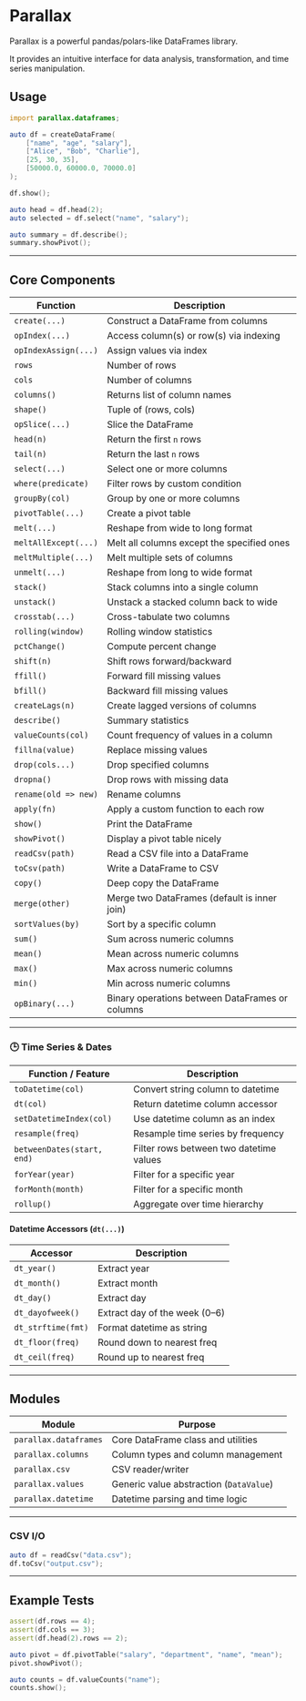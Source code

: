 # Parallax

Parallax is a powerful pandas/polars-like DataFrames library.

It provides an intuitive interface for data analysis, transformation, and time series manipulation.

## Usage

```d
import parallax.dataframes;

auto df = createDataFrame(
    ["name", "age", "salary"],
    ["Alice", "Bob", "Charlie"],
    [25, 30, 35],
    [50000.0, 60000.0, 70000.0]
);

df.show();

auto head = df.head(2);
auto selected = df.select("name", "salary");

auto summary = df.describe();
summary.showPivot();
```

---

## Core Components

| Function             | Description                                     |
| -------------------- | ----------------------------------------------- |
| `create(...)`        | Construct a DataFrame from columns              |
| `opIndex(...)`       | Access column(s) or row(s) via indexing         |
| `opIndexAssign(...)` | Assign values via index                         |
| `rows`               | Number of rows                                  |
| `cols`               | Number of columns                               |
| `columns()`          | Returns list of column names                    |
| `shape()`            | Tuple of (rows, cols)                           |
| `opSlice(...)`       | Slice the DataFrame                             |
| `head(n)`            | Return the first `n` rows                       |
| `tail(n)`            | Return the last `n` rows                        |
| `select(...)`        | Select one or more columns                      |
| `where(predicate)`   | Filter rows by custom condition                 |
| `groupBy(col)`       | Group by one or more columns                    |
| `pivotTable(...)`    | Create a pivot table                            |
| `melt(...)`          | Reshape from wide to long format                |
| `meltAllExcept(...)` | Melt all columns except the specified ones      |
| `meltMultiple(...)`  | Melt multiple sets of columns                   |
| `unmelt(...)`        | Reshape from long to wide format                |
| `stack()`            | Stack columns into a single column              |
| `unstack()`          | Unstack a stacked column back to wide           |
| `crosstab(...)`      | Cross-tabulate two columns                      |
| `rolling(window)`    | Rolling window statistics                       |
| `pctChange()`        | Compute percent change                          |
| `shift(n)`           | Shift rows forward/backward                     |
| `ffill()`            | Forward fill missing values                     |
| `bfill()`            | Backward fill missing values                    |
| `createLags(n)`      | Create lagged versions of columns               |
| `describe()`         | Summary statistics                              |
| `valueCounts(col)`   | Count frequency of values in a column           |
| `fillna(value)`      | Replace missing values                          |
| `drop(cols...)`      | Drop specified columns                          |
| `dropna()`           | Drop rows with missing data                     |
| `rename(old => new)` | Rename columns                                  |
| `apply(fn)`          | Apply a custom function to each row             |
| `show()`             | Print the DataFrame                             |
| `showPivot()`        | Display a pivot table nicely                    |
| `readCsv(path)`      | Read a CSV file into a DataFrame                |
| `toCsv(path)`        | Write a DataFrame to CSV                        |
| `copy()`             | Deep copy the DataFrame                         |
| `merge(other)`       | Merge two DataFrames (default is inner join)    |
| `sortValues(by)`     | Sort by a specific column                       |
| `sum()`              | Sum across numeric columns                      |
| `mean()`             | Mean across numeric columns                     |
| `max()`              | Max across numeric columns                      |
| `min()`              | Min across numeric columns                      |
| `opBinary(...)`      | Binary operations between DataFrames or columns |

---

### 🕒 Time Series & Dates

| Function / Feature         | Description                             |
| -------------------------- | --------------------------------------- |
| `toDatetime(col)`          | Convert string column to datetime       |
| `dt(col)`                  | Return datetime column accessor         |
| `setDatetimeIndex(col)`    | Use datetime column as an index         |
| `resample(freq)`           | Resample time series by frequency       |
| `betweenDates(start, end)` | Filter rows between two datetime values |
| `forYear(year)`            | Filter for a specific year              |
| `forMonth(month)`          | Filter for a specific month             |
| `rollup()`                 | Aggregate over time hierarchy           |

#### Datetime Accessors (`dt(...)`)

| Accessor           | Description                   |
| ------------------ | ----------------------------- |
| `dt_year()`        | Extract year                  |
| `dt_month()`       | Extract month                 |
| `dt_day()`         | Extract day                   |
| `dt_dayofweek()`   | Extract day of the week (0–6) |
| `dt_strftime(fmt)` | Format datetime as string     |
| `dt_floor(freq)`   | Round down to nearest freq    |
| `dt_ceil(freq)`    | Round up to nearest freq      |

---

## Modules

| Module                | Purpose                                 |
| --------------------- | --------------------------------------- |
| `parallax.dataframes` | Core DataFrame class and utilities      |
| `parallax.columns`    | Column types and column management      |
| `parallax.csv`        | CSV reader/writer                       |
| `parallax.values`     | Generic value abstraction (`DataValue`) |
| `parallax.datetime`   | Datetime parsing and time logic         |

---

### CSV I/O

```d
auto df = readCsv("data.csv");
df.toCsv("output.csv");
```

---

## Example Tests

```d
assert(df.rows == 4);
assert(df.cols == 3);
assert(df.head(2).rows == 2);

auto pivot = df.pivotTable("salary", "department", "name", "mean");
pivot.showPivot();

auto counts = df.valueCounts("name");
counts.show();
```
